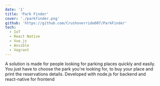 ```yaml
---
date: '1'
title: 'Park Finder'
cover: './parkfinder.png'
github: 'https://github.com/Crushoverride007/ParkFinder'
tech:
  - IoT
  - React Native
  - Vue.js
  - Ansible
  - Vagrant
---
```


A solution is made for people looking for parking places quickly and easily.
You just have to choose the park you're
looking for, to buy your place and print
the reservations details.
Developed with node.js for backend
and react-native for frontend
